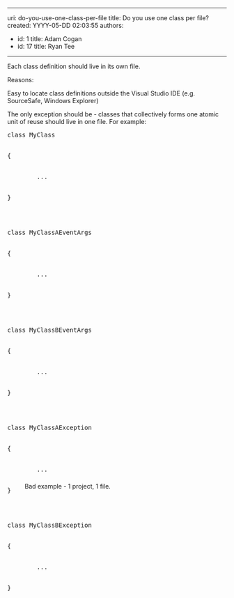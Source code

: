 

---
uri: do-you-use-one-class-per-file
title: Do you use one class per file?
created: YYYY-05-DD 02:03:55
authors:
  - id: 1
    title: Adam Cogan
  - id: 17
    title: Ryan Tee
---




<span class='intro'> 
  <p>Each class definition should live in its own file.</p>
<p>Reasons&#58;</p>
<p>Easy to locate class definitions outside the Visual Studio IDE (e.g. SourceSafe, Windows Explorer)</p>
 </span>


  <p>The only exception should be - classes that collectively forms one atomic unit of reuse should live in one file. For example&#58;</p>
<dl class="badCode">
    <dt style="width&#58;92.16%;height&#58;806px;">
    <pre>class MyClass
<br> 
&#123;
<br>
&#160;&#160;&#160;&#160;    ...
<br>
&#125;
<br>
<br>
class MyClassAEventArgs
<br>
&#123;
<br>
    &#160;&#160;&#160;&#160;...
<br>
&#125;
<br>
<br>
class MyClassBEventArgs
<br>
&#123;
<br>
    &#160;&#160;&#160;&#160;...
<br>
&#125;
<br>
<br>
class MyClassAException
<br>
&#123;
<br>
    &#160;&#160;&#160;&#160;...
<br>
&#125;
<br>
<br>
class MyClassBException
<br>
&#123;
<br>
    &#160;&#160;&#160;&#160;...
<br>
&#125;
</pre>
    </dt>
    <dd>Bad example - 1 project, 1 file. </dd>
</dl>



